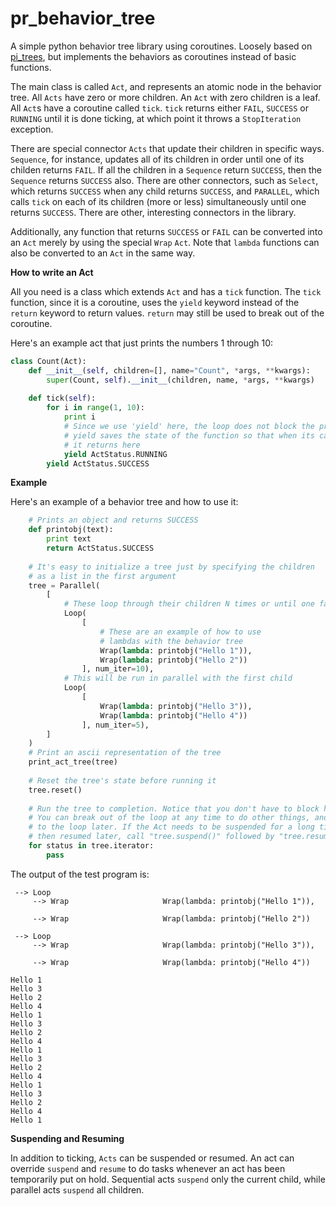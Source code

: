 # pr_behavior_tree
A simple python behavior tree library using coroutines. Loosely based on [pi_trees](https://github.com/pirobot/pi_trees/), but implements the behaviors as coroutines instead of basic functions.

The main class is called `Act`, and represents an atomic node in the behavior tree. All `Acts` have zero or more children. An `Act` with zero children is a leaf. All `Act`s have a coroutine called `tick`. `tick` returns either `FAIL`, `SUCCESS` or `RUNNING` until it is done ticking, at which point it throws a `StopIteration` exception.

There are special connector `Acts` that update their children in specific ways. `Sequence`, for instance, updates all of its children in order until one of its childen returns `FAIL`. If all the children in a `Sequence` return `SUCCESS`, then the `Sequence` returns `SUCCESS` also. There are other connectors, such as `Select`, which returns `SUCCESS` when any child returns `SUCCESS`, and `PARALLEL`, which calls `tick` on each of its children (more or less) simultaneously until one returns `SUCCESS`. There are other, interesting connectors in the library.

Additionally, any function that returns `SUCCESS` or `FAIL` can be converted into an `Act` merely by using the special `Wrap` `Act`. Note that `lambda` functions can also be converted to an `Act` in the same way.

**How to write an Act**

All you need is a class which extends `Act` and has a `tick` function. The `tick` function, since it is a coroutine, uses the `yield` keyword instead of the `return` keyword to return values. `return` may still be used to break out of the coroutine.

Here's an example act that just prints the numbers 1 through 10:

```python
class Count(Act):
    def __init__(self, children=[], name="Count", *args, **kwargs):
        super(Count, self).__init__(children, name, *args, **kwargs)
    
    def tick(self):
        for i in range(1, 10):
            print i
            # Since we use 'yield' here, the loop does not block the program.
            # yield saves the state of the function so that when its called,
            # it returns here
            yield ActStatus.RUNNING
        yield ActStatus.SUCCESS

```

**Example**

Here's an example of a behavior tree and how to use it:
```python
    # Prints an object and returns SUCCESS
    def printobj(text):
        print text
        return ActStatus.SUCCESS
        
    # It's easy to initialize a tree just by specifying the children
    # as a list in the first argument
    tree = Parallel(
        [
            # These loop through their children N times or until one fails
            Loop(
                [
                    # These are an example of how to use
                    # lambdas with the behavior tree
                    Wrap(lambda: printobj("Hello 1")),
                    Wrap(lambda: printobj("Hello 2"))
                ], num_iter=10),
            # This will be run in parallel with the first child
            Loop(
                [
                    Wrap(lambda: printobj("Hello 3")),
                    Wrap(lambda: printobj("Hello 4"))
                ], num_iter=5),
        ]
    )
    # Print an ascii representation of the tree
    print_act_tree(tree)
    
    # Reset the tree's state before running it
    tree.reset()
    
    # Run the tree to completion. Notice that you don't have to block here.
    # You can break out of the loop at any time to do other things, and return
    # to the loop later. If the Act needs to be suspended for a long time, and
    # then resumed later, call "tree.suspend()" followed by "tree.resume()"
    for status in tree.iterator:
        pass
```
        
The output of the test program is:


     --> Loop
         --> Wrap                     Wrap(lambda: printobj("Hello 1")),
    
         --> Wrap                     Wrap(lambda: printobj("Hello 2"))
    
     --> Loop
         --> Wrap                     Wrap(lambda: printobj("Hello 3")),
    
         --> Wrap                     Wrap(lambda: printobj("Hello 4"))
    
    Hello 1
    Hello 3
    Hello 2
    Hello 4
    Hello 1
    Hello 3
    Hello 2
    Hello 4
    Hello 1
    Hello 3
    Hello 2
    Hello 4
    Hello 1
    Hello 3
    Hello 2
    Hello 4
    Hello 1

**Suspending and Resuming**

In addition to ticking, `Acts` can be suspended or resumed. An act can override `suspend` and `resume` to do tasks whenever an act has been temporarily put on hold. Sequential acts `suspend` only the current child, while parallel acts `suspend` all children.

